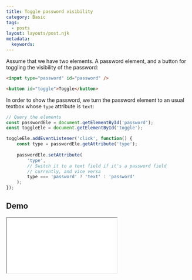 ```yaml
---
title: Toggle password visibility
category: Basic
tags:
  - posts
layout: layouts/post.njk
metadata:
  keywords:
---
```


Assume that we have two elements. A password element, and a button for toggling the visibility of the password:

```html
<input type="password" id="password" />

<button id="toggle">Toggle</button>
```

In order to show the password, we turn the password element to an usual textbox whose `type` attribute is `text`:

```js
// Query the elements
const passwordEle = document.getElementById('password');
const toggleEle = document.getElementById('toggle');

toggleEle.addEventListener('click', function() {
    const type = passwordEle.getAttribute('type');
    
    passwordEle.setAttribute(
        'type',
        // Switch it to a text field if it's a password field
        // currently, and vice versa
        type === 'password' ? 'text' : 'password'
    );
});
```

## Demo

<iframe src='/demo/toggle-password-visibility/index.html' />

## More

* [Attach or detach an event handler](/attach-or-detach-an-event-handler)
* [Get set and remove attributes](/get-set-and-remove-attributes)